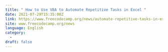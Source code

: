 ```yaml
---
title: " How to Use VBA to Automate Repetitive Tasks in Excel "
date: 2021-07-29T15:35:00Z
link: https://www.freecodecamp.org/news/automate-repetitive-tasks-in-excel-with-vba/?utm_medium=RSS&utm_source=news.12bit.vn
site: www.freecodecamp.org/news
language: English
category:
  -   
draft: false
---
```

